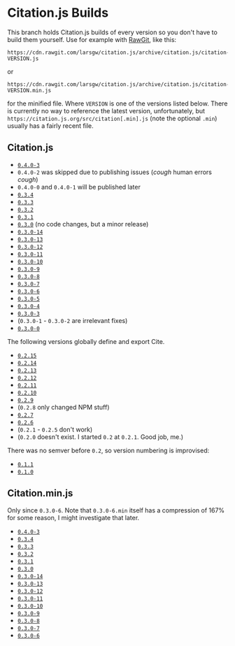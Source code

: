 # Citation.js Builds

This branch holds Citation.js builds of every version so you don't have to build them yourself. Use for example with [RawGit](https://rawgit.com/), like this:

    https://cdn.rawgit.com/larsgw/citation.js/archive/citation.js/citation-VERSION.js

or

    https://cdn.rawgit.com/larsgw/citation.js/archive/citation.js/citation-VERSION.min.js

for the minified file. Where `VERSION` is one of the versions listed below. There is currently no way to reference the latest version, unfortunately, but `https://citation.js.org/src/citation[.min].js` (note the optional `.min`) usually has a fairly recent file.

## Citation.js

* [`0.4.0-3`](https://github.com/larsgw/citation.js/tree/archive/citation.js/citation-0.4.0-3.js)
* `0.4.0-2` was skipped due to publishing issues (*cough* human errors *cough*)
* `0.4.0-0` and `0.4.0-1` will be published later
* [`0.3.4`](https://github.com/larsgw/citation.js/tree/archive/citation.js/citation-0.3.4.js)
* [`0.3.3`](https://github.com/larsgw/citation.js/tree/archive/citation.js/citation-0.3.3.js)
* [`0.3.2`](https://github.com/larsgw/citation.js/tree/archive/citation.js/citation-0.3.2.js)
* [`0.3.1`](https://github.com/larsgw/citation.js/tree/archive/citation.js/citation-0.3.1.js)
* [`0.3.0`](https://github.com/larsgw/citation.js/tree/archive/citation.js/citation-0.3.0.js) (no code changes, but a minor release)
* [`0.3.0-14`](https://github.com/larsgw/citation.js/tree/archive/citation.js/citation-0.3.0-14.js)
* [`0.3.0-13`](https://github.com/larsgw/citation.js/tree/archive/citation.js/citation-0.3.0-13.js)
* [`0.3.0-12`](https://github.com/larsgw/citation.js/tree/archive/citation.js/citation-0.3.0-12.js)
* [`0.3.0-11`](https://github.com/larsgw/citation.js/tree/archive/citation.js/citation-0.3.0-11.js)
* [`0.3.0-10`](https://github.com/larsgw/citation.js/tree/archive/citation.js/citation-0.3.0-10.js)
* [`0.3.0-9`](https://github.com/larsgw/citation.js/tree/archive/citation.js/citation-0.3.0-9.js)
* [`0.3.0-8`](https://github.com/larsgw/citation.js/tree/archive/citation.js/citation-0.3.0-8.js)
* [`0.3.0-7`](https://github.com/larsgw/citation.js/tree/archive/citation.js/citation-0.3.0-7.js)
* [`0.3.0-6`](https://github.com/larsgw/citation.js/tree/archive/citation.js/citation-0.3.0-6.js)
* [`0.3.0-5`](https://github.com/larsgw/citation.js/tree/archive/citation.js/citation-0.3.0-5.js)
* [`0.3.0-4`](https://github.com/larsgw/citation.js/tree/archive/citation.js/citation-0.3.0-4.js)
* [`0.3.0-3`](https://github.com/larsgw/citation.js/tree/archive/citation.js/citation-0.3.0-3.js)
* (`0.3.0-1` - `0.3.0-2` are irrelevant fixes)
* [`0.3.0-0`](https://github.com/larsgw/citation.js/tree/archive/citation.js/citation-0.3.0-0.js)

The following versions globally define and export Cite.

* [`0.2.15`](https://github.com/larsgw/citation.js/tree/archive/citation.js/citation-0.2.15.js)
* [`0.2.14`](https://github.com/larsgw/citation.js/tree/archive/citation.js/citation-0.2.14.js)
* [`0.2.13`](https://github.com/larsgw/citation.js/tree/archive/citation.js/citation-0.2.13.js)
* [`0.2.12`](https://github.com/larsgw/citation.js/tree/archive/citation.js/citation-0.2.12.js)
* [`0.2.11`](https://github.com/larsgw/citation.js/tree/archive/citation.js/citation-0.2.11.js)
* [`0.2.10`](https://github.com/larsgw/citation.js/tree/archive/citation.js/citation-0.2.10.js)
* [`0.2.9`](https://github.com/larsgw/citation.js/tree/archive/citation.js/citation-0.2.9.js)
* (`0.2.8` only changed NPM stuff)
* [`0.2.7`](https://github.com/larsgw/citation.js/tree/archive/citation.js/citation-0.2.7.js)
* [`0.2.6`](https://github.com/larsgw/citation.js/tree/archive/citation.js/citation-0.2.6.js)
* (`0.2.1` - `0.2.5` don't work)
* (`0.2.0` doesn't exist. I started `0.2` at `0.2.1`. Good job, me.)


There was no semver before `0.2`, so version numbering is improvised:


* [`0.1.1`](https://github.com/larsgw/citation.js/tree/archive/citation.js/citation-0.1.1.js)
* [`0.1.0`](https://github.com/larsgw/citation.js/tree/archive/citation.js/citation-0.1.0.js)

## Citation.min.js

Only since `0.3.0-6`. Note that `0.3.0-6.min` itself has a compression of 167% for some reason, I might investigate that later.

* [`0.4.0-3`](https://github.com/larsgw/citation.js/tree/archive/citation.js/citation-0.4.0-3.min.js)
* [`0.3.4`](https://github.com/larsgw/citation.js/tree/archive/citation.js/citation-0.3.4.min.js)
* [`0.3.3`](https://github.com/larsgw/citation.js/tree/archive/citation.js/citation-0.3.3.min.js)
* [`0.3.2`](https://github.com/larsgw/citation.js/tree/archive/citation.js/citation-0.3.2.min.js)
* [`0.3.1`](https://github.com/larsgw/citation.js/tree/archive/citation.js/citation-0.3.1.min.js)
* [`0.3.0`](https://github.com/larsgw/citation.js/tree/archive/citation.js/citation-0.3.0.min.js)
* [`0.3.0-14`](https://github.com/larsgw/citation.js/tree/archive/citation.js/citation-0.3.0-14.min.js)
* [`0.3.0-13`](https://github.com/larsgw/citation.js/tree/archive/citation.js/citation-0.3.0-13.min.js)
* [`0.3.0-12`](https://github.com/larsgw/citation.js/tree/archive/citation.js/citation-0.3.0-12.min.js)
* [`0.3.0-11`](https://github.com/larsgw/citation.js/tree/archive/citation.js/citation-0.3.0-11.min.js)
* [`0.3.0-10`](https://github.com/larsgw/citation.js/tree/archive/citation.js/citation-0.3.0-10.min.js)
* [`0.3.0-9`](https://github.com/larsgw/citation.js/tree/archive/citation.js/citation-0.3.0-9.min.js)
* [`0.3.0-8`](https://github.com/larsgw/citation.js/tree/archive/citation.js/citation-0.3.0-8.min.js)
* [`0.3.0-7`](https://github.com/larsgw/citation.js/tree/archive/citation.js/citation-0.3.0-7.min.js)
* [`0.3.0-6`](https://github.com/larsgw/citation.js/tree/archive/citation.js/citation-0.3.0-6.min.js)
